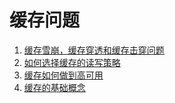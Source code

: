 # 缓存问题

1. [缓存雪崩，缓存穿透和缓存击穿问题](./1.md)
2. [如何选择缓存的读写策略](./2.md)
3. [缓存如何做到高可用](./3.md)
4. [缓存的基础概念](./4.md)
